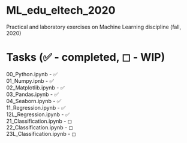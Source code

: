 # ML_edu_eltech_2020
Practical and laboratory exercises on Machine Learning discipline (fall, 2020)
# Tasks (&#9989; - completed, &#9723; - WIP)
00_Python.ipynb - &#9989; <br>
01_Numpy.ipnb - &#9989; <br>
02_Matplotlib.ipynb - &#9989; <br>
03_Pandas.ipynb - &#9989; <br>
04_Seaborn.ipynb - &#9989; <br>
11_Regression.ipynb - &#9989; <br>
12L_Regression.ipynb - &#9989; <br>
21_Classification.ipynb - &#9723; <br>
22_Classification.ipynb - &#9723; <br>
23L_Classification.ipynb - &#9723; <br>

